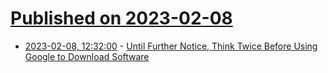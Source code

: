 # [Published on 2023-02-08](index.md)

* [2023-02-08, 12:32:00](https://soylentnews.org/article.pl?sid=23/02/07/171252&from=rss) - [Until Further Notice, Think Twice Before Using Google to Download Software](https://soylentnews.org/article.pl?sid=23/02/07/171252&from=rss)
